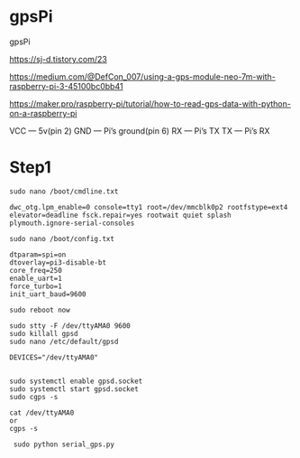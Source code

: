 # gpsPi
gpsPi

https://sj-d.tistory.com/23

https://medium.com/@DefCon_007/using-a-gps-module-neo-7m-with-raspberry-pi-3-45100bc0bb41

https://maker.pro/raspberry-pi/tutorial/how-to-read-gps-data-with-python-on-a-raspberry-pi

VCC — 5v(pin 2)
GND — Pi’s ground(pin 6)
RX — Pi’s TX
TX — Pi’s RX


# Step1

    sudo nano /boot/cmdline.txt

    dwc_otg.lpm_enable=0 console=tty1 root=/dev/mmcblk0p2 rootfstype=ext4 elevator=deadline fsck.repair=yes rootwait quiet splash plymouth.ignore-serial-consoles

    sudo nano /boot/config.txt

    dtparam=spi=on
    dtoverlay=pi3-disable-bt
    core_freq=250
    enable_uart=1
    force_turbo=1
    init_uart_baud=9600

    sudo reboot now

    sudo stty -F /dev/ttyAMA0 9600
    sudo killall gpsd
    sudo nano /etc/default/gpsd

    DEVICES="/dev/ttyAMA0"


    sudo systemctl enable gpsd.socket
    sudo systemctl start gpsd.socket 
    sudo cgps -s

    cat /dev/ttyAMA0
    or
    cgps -s

     sudo python serial_gps.py





